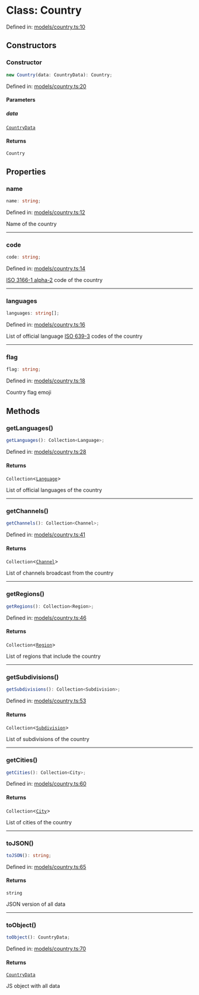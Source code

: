 # Class: Country

Defined in: [models/country.ts:10](https://github.com/iptv-org/sdk/blob/88d645d3373c4ec810ba0ec144ac251980f41667/src/models/country.ts#L10)

## Constructors

### Constructor

```ts
new Country(data: CountryData): Country;
```

Defined in: [models/country.ts:20](https://github.com/iptv-org/sdk/blob/88d645d3373c4ec810ba0ec144ac251980f41667/src/models/country.ts#L20)

#### Parameters

##### data

[`CountryData`](../../Types/type-aliases/CountryData.md)

#### Returns

`Country`

## Properties

### name

```ts
name: string;
```

Defined in: [models/country.ts:12](https://github.com/iptv-org/sdk/blob/88d645d3373c4ec810ba0ec144ac251980f41667/src/models/country.ts#L12)

Name of the country

***

### code

```ts
code: string;
```

Defined in: [models/country.ts:14](https://github.com/iptv-org/sdk/blob/88d645d3373c4ec810ba0ec144ac251980f41667/src/models/country.ts#L14)

[ISO 3166-1 alpha-2](https://en.wikipedia.org/wiki/ISO_3166-1_alpha-2) code of the country

***

### languages

```ts
languages: string[];
```

Defined in: [models/country.ts:16](https://github.com/iptv-org/sdk/blob/88d645d3373c4ec810ba0ec144ac251980f41667/src/models/country.ts#L16)

List of official language [ISO 639-3](https://en.wikipedia.org/wiki/ISO_639-3) codes of the country

***

### flag

```ts
flag: string;
```

Defined in: [models/country.ts:18](https://github.com/iptv-org/sdk/blob/88d645d3373c4ec810ba0ec144ac251980f41667/src/models/country.ts#L18)

Country flag emoji

## Methods

### getLanguages()

```ts
getLanguages(): Collection<Language>;
```

Defined in: [models/country.ts:28](https://github.com/iptv-org/sdk/blob/88d645d3373c4ec810ba0ec144ac251980f41667/src/models/country.ts#L28)

#### Returns

`Collection`\<[`Language`](Language.md)\>

List of official languages of the country

***

### getChannels()

```ts
getChannels(): Collection<Channel>;
```

Defined in: [models/country.ts:41](https://github.com/iptv-org/sdk/blob/88d645d3373c4ec810ba0ec144ac251980f41667/src/models/country.ts#L41)

#### Returns

`Collection`\<[`Channel`](Channel.md)\>

List of channels broadcast from the country

***

### getRegions()

```ts
getRegions(): Collection<Region>;
```

Defined in: [models/country.ts:46](https://github.com/iptv-org/sdk/blob/88d645d3373c4ec810ba0ec144ac251980f41667/src/models/country.ts#L46)

#### Returns

`Collection`\<[`Region`](Region.md)\>

List of regions that include the country

***

### getSubdivisions()

```ts
getSubdivisions(): Collection<Subdivision>;
```

Defined in: [models/country.ts:53](https://github.com/iptv-org/sdk/blob/88d645d3373c4ec810ba0ec144ac251980f41667/src/models/country.ts#L53)

#### Returns

`Collection`\<[`Subdivision`](Subdivision.md)\>

List of subdivisions of the country

***

### getCities()

```ts
getCities(): Collection<City>;
```

Defined in: [models/country.ts:60](https://github.com/iptv-org/sdk/blob/88d645d3373c4ec810ba0ec144ac251980f41667/src/models/country.ts#L60)

#### Returns

`Collection`\<[`City`](City.md)\>

List of cities of the country

***

### toJSON()

```ts
toJSON(): string;
```

Defined in: [models/country.ts:65](https://github.com/iptv-org/sdk/blob/88d645d3373c4ec810ba0ec144ac251980f41667/src/models/country.ts#L65)

#### Returns

`string`

JSON version of all data

***

### toObject()

```ts
toObject(): CountryData;
```

Defined in: [models/country.ts:70](https://github.com/iptv-org/sdk/blob/88d645d3373c4ec810ba0ec144ac251980f41667/src/models/country.ts#L70)

#### Returns

[`CountryData`](../../Types/type-aliases/CountryData.md)

JS object with all data
